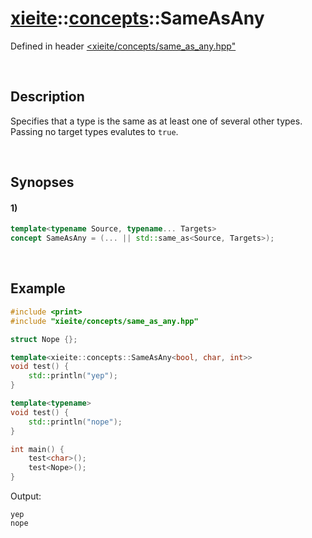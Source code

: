 # [xieite](../../xieite.md)\:\:[concepts](../../concepts.md)\:\:SameAsAny
Defined in header [<xieite/concepts/same_as_any.hpp"](../../../include/xieite/concepts/same_as_any.hpp)

&nbsp;

## Description
Specifies that a type is the same as at least one of several other types. Passing no target types evalutes to `true`.

&nbsp;

## Synopses
#### 1)
```cpp
template<typename Source, typename... Targets>
concept SameAsAny = (... || std::same_as<Source, Targets>);
```

&nbsp;

## Example
```cpp
#include <print>
#include "xieite/concepts/same_as_any.hpp"

struct Nope {};

template<xieite::concepts::SameAsAny<bool, char, int>>
void test() {
    std::println("yep");
}

template<typename>
void test() {
    std::println("nope");
}

int main() {
    test<char>();
    test<Nope>();
}
```
Output:
```
yep
nope
```
